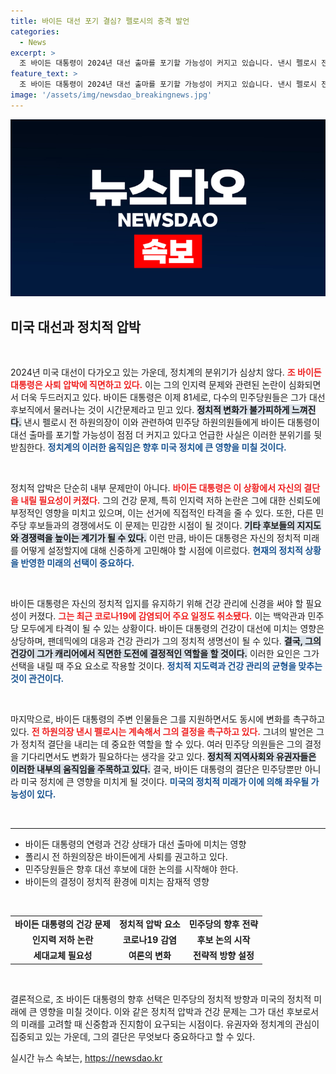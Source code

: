 ```yaml
---
title: 바이든 대선 포기 결심? 펠로시의 충격 발언
categories:
  - News
excerpt: >
  조 바이든 대통령이 2024년 대선 출마를 포기할 가능성이 커지고 있습니다. 낸시 펠로시 전 하원의장의 발언과 민주당 의원들의 관측이 여기에 무게를 더하고 있는데, 과연 그 결정은 언제 내려질까요?
feature_text: >
  조 바이든 대통령이 2024년 대선 출마를 포기할 가능성이 커지고 있습니다. 낸시 펠로시 전 하원의장의 발언과 민주당 의원들의 관측이 여기에 무게를 더하고 있는데, 과연 그 결정은 언제 내려질까요?
image: '/assets/img/newsdao_breakingnews.jpg'
---
```


<p><img src="/assets/img/newsdao_breakingnews.jpg" alt="bookingtag 속보" /></p>

<h2 data-ke-size="size26">미국 대선과 정치적 압박</h2>

<p data-ke-size="size16">&nbsp;</p>

<p>2024년 미국 대선이 다가오고 있는 가운데, 정치계의 분위기가 심상치 않다. <b><span style="color: #ee2323;">조 바이든 대통령은 사퇴 압박에 직면하고 있다.</span></b> 이는 그의 인지력 문제와 관련된 논란이 심화되면서 더욱 두드러지고 있다. 바이든 대통령은 이제 81세로, 다수의 민주당원들은 그가 대선 후보직에서 물러나는 것이 시간문제라고 믿고 있다. <b><span style="background-color: #21538527;">정치적 변화가 불가피하게 느껴진다.</span></b> 낸시 펠로시 전 하원의장이 이와 관련하여 민주당 하원의원들에게 바이든 대통령이 대선 출마를 포기할 가능성이 점점 더 커지고 있다고 언급한 사실은 이러한 분위기를 뒷받침한다. <b><span style="color: #1a5490;">정치계의 이러한 움직임은 향후 미국 정치에 큰 영향을 미칠 것이다.</span></b></p>

<p data-ke-size="size16">&nbsp;</p>

<p>정치적 압박은 단순히 내부 문제만이 아니다. <b><span style="color: #ee2323;">바이든 대통령은 이 상황에서 자신의 결단을 내릴 필요성이 커졌다.</span></b> 그의 건강 문제, 특히 인지력 저하 논란은 그에 대한 신뢰도에 부정적인 영향을 미치고 있으며, 이는 선거에 직접적인 타격을 줄 수 있다. 또한, 다른 민주당 후보들과의 경쟁에서도 이 문제는 민감한 시점이 될 것이다. <b><span style="background-color: #21538527;">기타 후보들의 지지도와 경쟁력을 높이는 계기가 될 수 있다.</span></b> 이런 만큼, 바이든 대통령은 자신의 정치적 미래를 어떻게 설정할지에 대해 신중하게 고민해야 할 시점에 이르렀다. <b><span style="color: #1a5490;">현재의 정치적 상황을 반영한 미래의 선택이 중요하다.</span></b></p>

<p data-ke-size="size16">&nbsp;</p>

<p>바이든 대통령은 자신의 정치적 입지를 유지하기 위해 건강 관리에 신경을 써야 할 필요성이 커졌다. <b><span style="color: #ee2323;">그는 최근 코로나19에 감염되어 주요 일정도 취소됐다.</span></b> 이는 백악관과 민주당 모두에게 타격이 될 수 있는 상황이다. 바이든 대통령의 건강이 대선에 미치는 영향은 상당하며, 팬데믹에의 대응과 건강 관리가 그의 정치적 생명선이 될 수 있다. <b><span style="background-color: #21538527;">결국, 그의 건강이 그가 캐리어에서 직면한 도전에 결정적인 역할을 할 것이다.</span></b> 이러한 요인은 그가 선택을 내릴 때 주요 요소로 작용할 것이다. <b><span style="color: #1a5490;">정치적 지도력과 건강 관리의 균형을 맞추는 것이 관건이다.</span></b></p>

<p data-ke-size="size16">&nbsp;</p>

<p>마지막으로, 바이든 대통령의 주변 인물들은 그를 지원하면서도 동시에 변화를 촉구하고 있다. <b><span style="color: #ee2323;">전 하원의장 낸시 펠로시는 계속해서 그의 결정을 촉구하고 있다.</span></b> 그녀의 발언은 그가 정치적 결단을 내리는 데 중요한 역할을 할 수 있다. 여러 민주당 의원들은 그의 결정을 기다리면서도 변화가 필요하다는 생각을 갖고 있다. <b><span style="background-color: #21538527;">정치적 지역사회와 유권자들은 이러한 내부의 움직임을 주목하고 있다.</span></b> 결국, 바이든 대통령의 결단은 민주당뿐만 아니라 미국 정치에 큰 영향을 미치게 될 것이다. <b><span style="color: #1a5490;">미국의 정치적 미래가 이에 의해 좌우될 가능성이 있다.</span></b></p>

<p data-ke-size="size16">&nbsp;</p>

<hr>

<ul>
    <li>바이든 대통령의 연령과 건강 상태가 대선 출마에 미치는 영향</li>
    <li>폴리시 전 하원의장은 바이든에게 사퇴를 권고하고 있다.</li>
    <li>민주당원들은 향후 대선 후보에 대한 논의를 시작해야 한다.</li>
    <li>바이든의 결정이 정치적 환경에 미치는 잠재적 영향</li>
</ul>

<p data-ke-size="size16">&nbsp;</p>

<table style="width: 100%; border-collapse: collapse;">
    <tr>
        <td style="text-align: center; height: 17px;"><b>바이든 대통령의 건강 문제</b></td>
        <td style="text-align: center; height: 17px;"><b>정치적 압박 요소</b></td>
        <td style="text-align: center; height: 17px;"><b>민주당의 향후 전략</b></td>
    </tr>
    <tr>
        <td style="text-align: center; height: 17px;"><b>인지력 저하 논란</b></td>
        <td style="text-align: center; height: 17px;"><b>코로나19 감염</b></td>
        <td style="text-align: center; height: 17px;"><b>후보 논의 시작</b></td>
    </tr>
    <tr>
        <td style="text-align: center; height: 17px;"><b>세대교체 필요성</b></td>
        <td style="text-align: center; height: 17px;"><b>여론의 변화</b></td>
        <td style="text-align: center; height: 17px;"><b>전략적 방향 설정</b></td>
    </tr>
</table>

<p data-ke-size="size16">&nbsp;</p>

<p>결론적으로, 조 바이든 대통령의 향후 선택은 민주당의 정치적 방향과 미국의 정치적 미래에 큰 영향을 미칠 것이다. 이와 같은 정치적 압박과 건강 문제는 그가 대선 후보로서의 미래를 고려할 때 신중함과 진지함이 요구되는 시점이다. 유권자와 정치계의 관심이 집중되고 있는 가운데, 그의 결단은 무엇보다 중요하다고 할 수 있다. </p>
실시간 뉴스 속보는, <a href="https://newsdao.kr" rel="dofollow">https://newsdao.kr</a>


